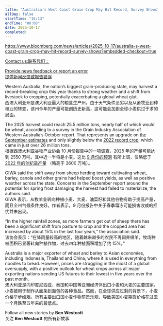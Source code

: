 ```yaml
---
title: "Australia’s West Coast Grain Crop May Hit Record, Survey Shows"
allDay: false
startTime: "15:13"
endTime: "00:00"
date: 2025-10-17
completed:
---
```


https://www.bloomberg.com/news/articles/2025-10-17/australia-s-west-coast-grain-crop-may-hit-record-survey-shows?embedded-checkout=true

[Contact us:联系我们：](https://www.bloomberg.com/help/question/submit-feedback-news-coverage/)

[Provide news feedback or report an error  
提供新闻反馈或报告错误](https://www.bloomberg.com/help/question/submit-feedback-news-coverage/)

Western Australia, the nation’s biggest grain-producing state, may harvest a record-breaking crop this year thanks to strong weather and a shift from livestock to cropping, potentially exacerbating a global wheat glut.  
西澳大利亚州是澳大利亚最大的粮食生产州，由于天气条件恶劣以及从畜牧业到种植业的转变，该州今年的产量可能创历史新高，这可能会加剧全球小麦供过于求的局面。

The 2025 harvest could reach 25.5 million tons, nearly half of which would be wheat, according to a survey in the Grain Industry Association of Western Australia’s October report. That represents an upgrade on [the September estimates](https://www.giwa.org.au/wa-crop-reports/2025-season/giwa-crop-report-september-2025/ "GIWA") and only slightly below the [2022 record crop](https://www.giwa.org.au/wa-crop-reports/2022-season/giwa-crop-report-february-2023/ "GIWA"), which came in just over 26 million tons.  
根据西澳大利亚谷物产业协会 10 月份报告中的一项调查，2025 年的产量可能达到 2550 万吨，其中近一半将是小麦。这比 [9 月份的预测](https://www.giwa.org.au/wa-crop-reports/2025-season/giwa-crop-report-september-2025/ "GIWA") 有所上调，仅略低于 [2022 年的创纪录产量](https://www.giwa.org.au/wa-crop-reports/2022-season/giwa-crop-report-february-2023/ "GIWA") （略高于 2600 万吨）。

GIWA said the shift away from sheep herding toward cultivating wheat, barley, canola and other grains had helped boost yields, as well as positive weather across the state. Concerns in the September report around the potential for spring frost damaging the harvest had failed to materialize, the authors said.  
GIWA 表示，从牧羊业转向种植小麦、大麦、油菜籽和其他谷物有助于提高产量，而且全州气候条件良好。作者表示，9 月份报告中关于春季霜冻可能损害收成的担忧并未出现。

“In the higher rainfall zones, as more farmers get out of sheep there has been a significant shift from pasture to crop and the cropped area has increased by about 15% in the last four years,” the association said.  
该协会表示：“在降雨量较高的地区，随着越来越多的农民不再饲养绵羊，牧场种植面积已显著转向种植作物，过去四年种植面积增加了约 15%。”

Australia is a major exporter of wheat and barley to Asian economies, including Indonesia, Thailand and China, where it is used in everything from noodles to bread. However, prices are struggling in the midst of a global oversupply, with a positive outlook for wheat crops across all major exporting nations sending US futures to their lowest in five years over the past month.  
澳大利亚是向印度尼西亚、泰国和中国等亚洲经济体出口小麦和大麦的主要国家，小麦被用于制作从面条到面包的各种食品。然而，在全球供应过剩的背景下，小麦价格举步维艰。所有主要出口国小麦作物前景乐观，导致美国小麦期货价格在过去一个月跌至五年来的最低点。

Follow all new stories by **Ben Westcott**  
关注 **Ben Westcott** 的所有新故事